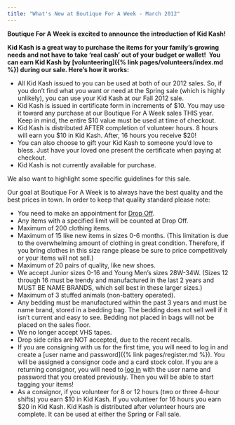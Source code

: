 ```yaml
---
title: "What's New at Boutique For A Week - March 2012"
---
```


**Boutique For A Week is excited to announce the introduction of Kid Kash!**

**Kid Kash is a great way to purchase the items for your family’s growing needs and not have to take ‘real cash’ out of your budget or wallet!  You can earn Kid Kash by [volunteering]({% link pages/volunteers/index.md %}) during our sale. Here’s how it works:**

* All Kid Kash issued to you can be used at both of our 2012 sales. So, if you don’t find what you want or need at the Spring sale (which is highly unlikely), you can use your Kid Kash at our Fall 2012 sale.
* Kid Kash is issued in certificate form in increments of $10. You may use it toward any purchase at our Boutique For A Week sales THIS year. Keep in mind, the entire $10 value must be used at time of checkout.
* Kid Kash is distributed AFTER completion of volunteer hours. 8 hours will earn you $10 in Kid Kash. After, 16 hours you receive $20!
* You can also choose to gift your Kid Kash to someone you’d love to bless. Just have your loved one present the certificate when paying at checkout.
* Kid Kash is not currently available for purchase.

We also want to highlight some specific guidelines for this sale.

Our goal at Boutique For A Week is to always have the best quality and the best prices in town. In order to keep that quality standard please note:

* You need to make an appointment for [Drop Off](http://www.mysalemanager.net/drp_start.aspx?partnercode=BFAW).
* Any items with a specified limit will be counted at Drop Off.
* Maximum of 200 clothing items.
* Maximum of 15 like new items in sizes 0-6 months. (This limitation is due to the overwhelming amount of clothing in great condition. Therefore, if you bring clothes in this size range please be sure to price competitively or your items will not sell.)
* Maximum of 20 pairs of quality, like new shoes.
* We accept Junior sizes 0-16 and Young Men’s sizes 28W-34W. (Sizes 12 through 16 must be trendy and manufactured in the last 2 years and MUST BE NAME BRANDS, which sell best in these larger sizes.)
* Maximum of 3 stuffed animals (non-battery operated).
* Any bedding must be manufactured within the past 3 years and must be name brand, stored in a bedding bag. The bedding does not sell well if it isn’t current and easy to see. Bedding not placed in bags will not be placed on the sales floor.
* We no longer accept VHS tapes.
* Drop side cribs are NOT accepted, due to the recent recalls.
* If you are consigning with us for the first time, you will need to log in and create a [user name and password]({% link pages/register.md %}). You will be assigned a consignor code and a card stock color. If you are a returning consignor, you will need to [log in](http://www.mysalemanager.net/g_consignorlogin.aspx) with the user name and password that you created previously. Then you will be able to start tagging your items!
* As a consignor, if you volunteer for 8 or 12 hours (two or three 4-hour shifts) you earn $10 in Kid Kash. If you volunteer for 16 hours you earn $20 in Kid Kash. Kid Kash is distributed after volunteer hours are complete. It can be used at either the Spring or Fall sale.

